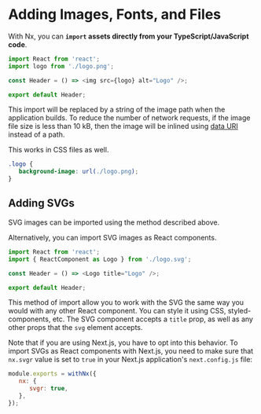 # Adding Images, Fonts, and Files

With Nx, you can **`import` assets directly from your TypeScript/JavaScript code**.

```typescript
import React from 'react';
import logo from './logo.png';

const Header = () => <img src={logo} alt="Logo" />;

export default Header;
```

This import will be replaced by a string of the image path when the application builds. To reduce the number of network requests, if the image file size is less than 10 kB, then the image will be inlined using [data URI](https://developer.mozilla.org/en-US/docs/Web/HTTP/Basics_of_HTTP/Data_URIs) instead of a path.

This works in CSS files as well.

```css
.logo {
   background-image: url(./logo.png);
}
```

## Adding SVGs

SVG images can be imported using the method described above.

Alternatively, you can import SVG images as React components.

```typescript
import React from 'react';
import { ReactComponent as Logo } from './logo.svg';

const Header = () => <Logo title="Logo" />;

export default Header;
```

This method of import allow you to work with the SVG the same way you would with any other React component. You can style it using CSS, styled-components, etc. The SVG component accepts a `title` prop, as well as any other props that the `svg` element accepts.

Note that if you are using Next.js, you have to opt into this behavior. To import SVGs as React components with Next.js, you need to make sure that `nx.svgr` value is set to `true` in your Next.js application's `next.config.js` file:

```javascript
module.exports = withNx({
   nx: {
      svgr: true,
   },
});
```
